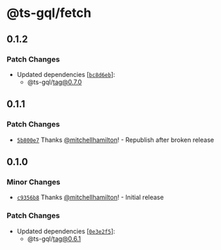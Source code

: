 # @ts-gql/fetch

## 0.1.2

### Patch Changes

- Updated dependencies [[`bc8d6eb`](https://github.com/Thinkmill/ts-gql/commit/bc8d6ebbf1021829de24d3c916dad5e0b3ab1edf)]:
  - @ts-gql/tag@0.7.0

## 0.1.1

### Patch Changes

- [`5b800e7`](https://github.com/Thinkmill/ts-gql/commit/5b800e763cb428c972ff0bfb85592405bb513754) Thanks [@mitchellhamilton](https://github.com/mitchellhamilton)! - Republish after broken release

## 0.1.0

### Minor Changes

- [`c9356b8`](https://github.com/Thinkmill/ts-gql/commit/c9356b86d05c368409dced5f111d2bbcdf00f586) Thanks [@mitchellhamilton](https://github.com/mitchellhamilton)! - Initial release

### Patch Changes

- Updated dependencies [[`0e3e2f5`](https://github.com/Thinkmill/ts-gql/commit/0e3e2f5004c7e42bbc394664c5e667ce3597e6fd)]:
  - @ts-gql/tag@0.6.1
